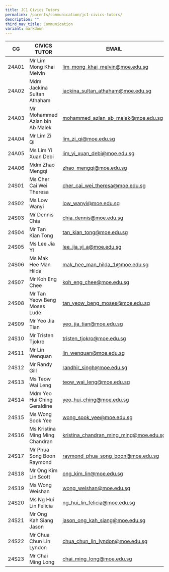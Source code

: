 ```yaml
---
title: JC1 Civics Tutors
permalink: /parents/communication/jc1-civics-tutors/
description: ""
third_nav_title: Communication
variant: markdown
---
```

| CG | CIVICS TUTOR | EMAIL |
| -------- | -------- | -------- |
| 24A01 | Mr Lim Mong Khai Melvin | lim_mong_khai_melvin@moe.edu.sg |
| 24A02 | Mdm Jackina Sultan Athaham | jackina_sultan_athaham@moe.edu.sg |
| 24A03 | Mr Mohammed Azlan bin Ab Malek | mohammed_azlan_ab_malek@moe.edu.sg |
| 24A04 | Mr Lim Zi Qi | lim_zi_qi@moe.edu.sg |
| 24A05 | Ms Lim Yi Xuan Debi | lim_yi_xuan_debi@moe.edu.sg |
| 24A06 | Mdm Zhao Mengqi | zhao_mengqi@moe.edu.sg |
| 24S01 | Ms Cher Cai Wei Theresa | cher_cai_wei_theresa@moe.edu.sg |
| 24S02 | Ms Low Wanyi | low_wanyi@moe.edu.sg |
| 24S03 | Mr Dennis Chia | chia_dennis@moe.edu.sg |
| 24S04 | Mr Tan Kian Tong | tan_kian_tong@moe.edu.sg |
| 24S05 | Ms Lee Jia Yi | lee_jia_yi_a@moe.edu.sg |
| 24S06 | Ms Mak Hee Man Hilda | mak_hee_man_hilda_1@moe.edu.sg |
| 24S07 | Mr Koh Eng Chee | koh_eng_chee@moe.edu.sg |
| 24S08 | Mr Tan Yeow Beng Moses Lude | tan_yeow_beng_moses@moe.edu.sg |
| 24S09 | Mr Yeo Jia Tian | yeo_jia_tian@moe.edu.sg |
| 24S10 | Mr Tristen Tjokro | tristen_tjokro@moe.edu.sg |
| 24S11 | Mr Lin Wenquan | lin_wenquan@moe.edu.sg |
| 24S12 | Mr Randy Gill | randhir_singh@moe.edu.sg |
| 24S13 | Ms Teow Wai Leng | teow_wai_leng@moe.edu.sg |
| 24S14 | Mdm Yeo Hui Ching Geraldine | yeo_hui_ching@moe.edu.sg |
| 24S15 | Ms Wong Sook Yee | wong_sook_yee@moe.edu.sg |
| 24S16 | Ms Kristina Ming Ming Chandran | kristina_chandran_ming_ming@moe.edu.sg |
| 24S17 | Mr Phua Song Boon Raymond | raymond_phua_song_boon@moe.edu.sg |
| 24S18 | Mr Ong Kim Lin Scott | ong_kim_lin@moe.edu.sg |
| 24S19 | Ms Wong Weishan | wong_weishan@moe.edu.sg |
| 24S20 | Ms Ng Hui Lin Felicia | ng_hui_lin_felicia@moe.edu.sg |
| 24S21 | Mr Ong Kah Siang Jason | jason_ong_kah_siang@moe.edu.sg |
| 24S22 | Mr Chua Chun Lin Lyndon | chua_chun_lin_lyndon@moe.edu.sg |
| 24S23 | Mr Chai Ming Long | chai_ming_long@moe.edu.sg |